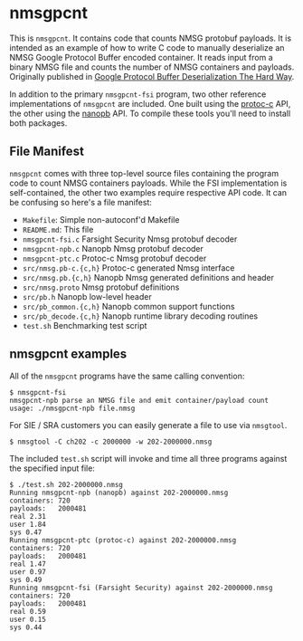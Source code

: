 # nmsgpcnt
This is `nmsgpcnt`. It contains code that counts NMSG protobuf payloads. It is
intended as an example of how to write C code to manually deserialize an NMSG
Google Protocol Buffer encoded container. It reads input from a binary NMSG
file and counts the number of NMSG containers and payloads. Originally
published in [Google Protocol Buffer Deserialization The Hard Way](https://www.domaintools.com/resources/blog/google-protocol-buffer-deserialization-the-hard-way/).

In addition to the primary `nmsgpcnt-fsi` program, two other reference
implementations of `nmsgpcnt` are included. One built using the
[protoc-c](https://github.com/protobuf-c/protobuf-c) API, the other using the
[nanopb](http://koti.kapsi.fi/jpa/nanopb/) API. To compile these tools you'll
need to install both packages.

## File Manifest
`nmsgpcnt` comes with three top-level source files containing the program code
to count NMSG containers payloads. While the FSI implementation is
self-contained, the other two examples require respective API code. It can be
confusing so here's a file manifest:

* `Makefile`:             Simple non-autoconf'd Makefile
* `README.md`:            This file
* `nmsgpcnt-fsi.c`        Farsight Security Nmsg protobuf decoder
* `nmsgpcnt-npb.c`        Nanopb Nmsg protobuf decoder
* `nmsgpcnt-ptc.c`        Protoc-c Nmsg protobuf decoder
* `src/nmsg.pb-c.{c,h}`   Protoc-c generated Nmsg interface
* `src/nmsg.pb.{c,h}`     Nanopb Nmsg generated definitions and header
* `src/nmsg.proto`        Nmsg protobuf definitions
* `src/pb.h`              Nanopb low-level header
* `src/pb_common.{c,h}`   Nanopb common support functions
* `src/pb_decode.{c,h}`   Nanopb runtime library decoding routines
* `test.sh`               Benchmarking test script

## nmsgpcnt examples
All of the `nmsgpcnt` programs have the same calling convention:

    $ nmsgpcnt-fsi
    nmsgpcnt-npb parse an NMSG file and emit container/payload count
    usage: ./nmsgpcnt-npb file.nmsg

For SIE / SRA customers you can easily generate a file to use via `nmsgtool`.

    $ nmsgtool -C ch202 -c 2000000 -w 202-2000000.nmsg

The included `test.sh` script will invoke and time all three programs against
the specified input file:

    $ ./test.sh 202-2000000.nmsg
    Running nmsgpcnt-npb (nanopb) against 202-2000000.nmsg
    containers: 720
    payloads:   2000481
    real 2.31
    user 1.84
    sys 0.47
    Running nmsgpcnt-ptc (protoc-c) against 202-2000000.nmsg
    containers: 720
    payloads:   2000481
    real 1.47
    user 0.97
    sys 0.49
    Running nmsgpcnt-fsi (Farsight Security) against 202-2000000.nmsg
    containers: 720
    payloads:   2000481
    real 0.59
    user 0.15
    sys 0.44
